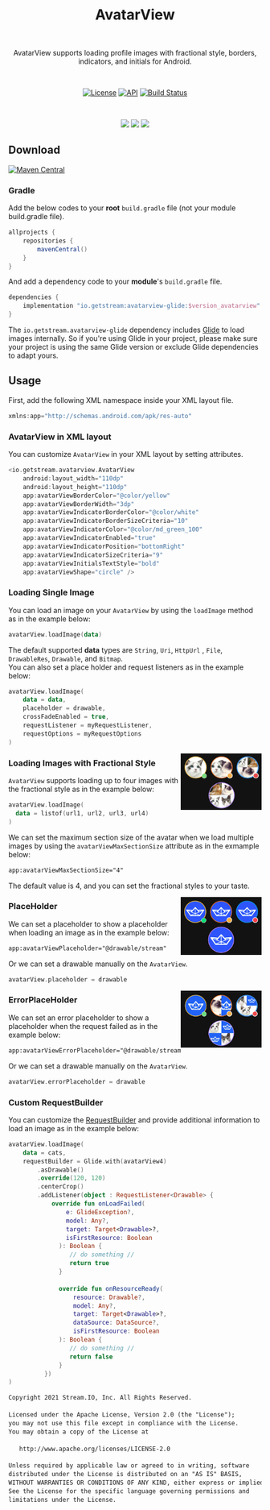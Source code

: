 

<h1 align="center">AvatarView</h1></br>

<p align="center">
AvatarView supports loading profile images with fractional style, borders, indicators, and initials for Android.
</p><br>


<p align="center">
  <a href="https://opensource.org/licenses/Apache-2.0"><img alt="License" src="https://img.shields.io/badge/License-Apache%202.0-blue.svg"/></a>
  <a href="https://android-arsenal.com/api?level=21"><img alt="API" src="https://img.shields.io/badge/API-21%2B-brightgreen.svg?style=flat"/></a>
  <a href="https://github.com/GetStream/avatarview-android/actions/workflows/android.yml"><img alt="Build Status" src="https://github.com/GetStream/avatarview-android/actions/workflows/android.yml/badge.svg"/></a>
</p><br>

<p align="center">
<img src="/preview/preview7.gif" width="32%"/>
<img src="https://user-images.githubusercontent.com/24237865/146585515-a10a7446-fa47-4e34-9813-89b14177793d.png" width="32.3%"/>
<img src="https://user-images.githubusercontent.com/24237865/146585501-889b031c-55d1-4822-9d25-1d2c8ff8bd67.png" width="32.3%"/>
</p>

## Download
[![Maven Central](https://img.shields.io/maven-central/v/io.getstream/avatarview-glide.svg?label=Maven%20Central)](https://search.maven.org/search?q=g:%22io.getstream%22%20AND%20a:%22stream-chat-android%22)

### Gradle
Add the below codes to your **root** `build.gradle` file (not your module build.gradle file).
```gradle
allprojects {
    repositories {
        mavenCentral()
    }
}
```
And add a dependency code to your **module**'s `build.gradle` file.
```gradle
dependencies {
    implementation "io.getstream:avatarview-glide:$version_avatarview"
}
```

The `io.getstream.avatarview-glide` dependency includes [Glide](https://github.com/bumptech/glide) to load images internally. So if you're using Glide in your project, please make sure your project is using the same Glide version or exclude Glide dependencies to adapt yours.

## Usage

First, add the following XML namespace inside your XML layout file.

```gradle
xmlns:app="http://schemas.android.com/apk/res-auto"
```

### **AvatarView** in XML layout

You can customize `AvatarView` in your XML layout by setting attributes. 

```gradle
<io.getstream.avatarview.AvatarView
    android:layout_width="110dp"
    android:layout_height="110dp"
    app:avatarViewBorderColor="@color/yellow"
    app:avatarViewBorderWidth="3dp"
    app:avatarViewIndicatorBorderColor="@color/white"
    app:avatarViewIndicatorBorderSizeCriteria="10"
    app:avatarViewIndicatorColor="@color/md_green_100"
    app:avatarViewIndicatorEnabled="true"
    app:avatarViewIndicatorPosition="bottomRight"
    app:avatarViewIndicatorSizeCriteria="9"
    app:avatarViewInitialsTextStyle="bold"
    app:avatarViewShape="circle" />
```
### Loading Single Image

You can load an image on your `AvatarView` by using the `loadImage` method as in the example below:

```kotlin
avatarView.loadImage(data)
```

The default supported **data** types are `String`, `Uri`, `HttpUrl` , `File`, `DrawableRes`, `Drawable`, and `Bitmap`. <br>
You can also set a place holder and request listeners as in the example below:

```kotlin
avatarView.loadImage(
    data = data,
    placeholder = drawable,
    crossFadeEnabled = true,
    requestListener = myRequestListener,
    requestOptions = myRequestOptions
)
```

<img src="/preview/preview2.png" width="32%" align="right"/>

### Loading Images with Fractional Style

`AvatarView` supports loading up to four images with the fractional style as in the example below:

```kotlin
avatarView.loadImage(
  data = listof(url1, url2, url3, url4) 
)
```

We can set the maximum section size of the avatar when we load multiple images by using the `avatarViewMaxSectionSize` attribute  as in the exmample below:

```xml
app:avatarViewMaxSectionSize="4"
```

The default value is 4, and you can set the fractional styles to your taste.

<img src="/preview/preview5.png" width="32%" align="right"/>

### PlaceHolder

We can set a placeholder to show a placeholder when loading an image as in the example below:

```xml
app:avatarViewPlaceholder="@drawable/stream"
```
Or we can set a drawable manually on the `AvatarView`.

```kotlin
avatarView.placeholder = drawable
```

<img src="/preview/preview4.png" width="32%" align="right"/>

### ErrorPlaceHolder

We can set an error placeholder to show a placeholder when the request failed as in the example below:

```xml
app:avatarViewErrorPlaceholder="@drawable/stream"
```
Or we can set a drawable manually on the `AvatarView`.

```kotlin
avatarView.errorPlaceholder = drawable
```

### Custom RequestBuilder

You can customize the [RequestBuilder](https://bumptech.github.io/glide/doc/options.html#requestbuilder/) and provide additional information to load an image as in the example below:

```kotlin
avatarView.loadImage(
    data = cats,
    requestBuilder = Glide.with(avatarView4)
        .asDrawable()
        .override(120, 120)
        .centerCrop()
        .addListener(object : RequestListener<Drawable> {
            override fun onLoadFailed(
                e: GlideException?,
                model: Any?,
                target: Target<Drawable>?,
                isFirstResource: Boolean
              ): Boolean {
                 // do something //
                 return true
              }

              override fun onResourceReady(
                  resource: Drawable?,
                  model: Any?,
                  target: Target<Drawable>?,
                  dataSource: DataSource?,
                  isFirstResource: Boolean
              ): Boolean {
                 // do something //
                 return false
              }
          })
)
```



```xml
Copyright 2021 Stream.IO, Inc. All Rights Reserved.

Licensed under the Apache License, Version 2.0 (the "License");
you may not use this file except in compliance with the License.
You may obtain a copy of the License at

   http://www.apache.org/licenses/LICENSE-2.0

Unless required by applicable law or agreed to in writing, software
distributed under the License is distributed on an "AS IS" BASIS,
WITHOUT WARRANTIES OR CONDITIONS OF ANY KIND, either express or implied.
See the License for the specific language governing permissions and
limitations under the License.
```
